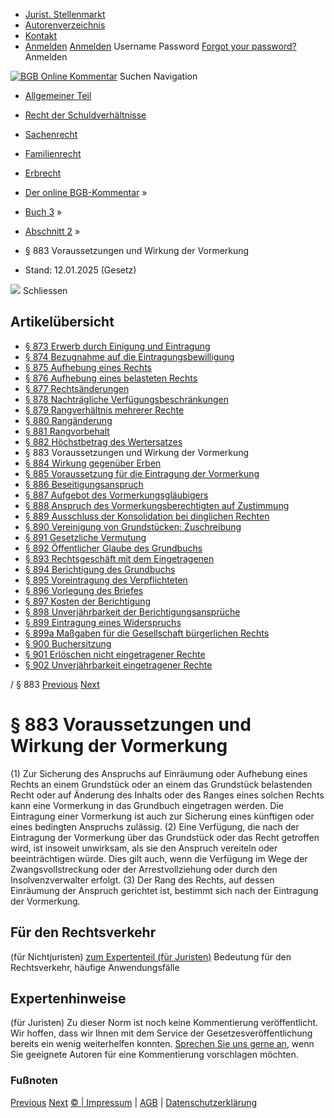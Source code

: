   * [Jurist. Stellenmarkt](https://bgb.kommentar.de/Buch-3/Abschnitt-2/</job-board> "Jurist. Stellenmarkt")
  * [Autorenverzeichnis](https://bgb.kommentar.de/Buch-3/Abschnitt-2/</Autorenverzeichnis> "Autorenverzeichnis")
  * [Kontakt](https://bgb.kommentar.de/Buch-3/Abschnitt-2/</Kontakt>)
  * [Anmelden](https://bgb.kommentar.de/Buch-3/Abschnitt-2/<#login> "show login form") [Anmelden](https://bgb.kommentar.de/Buch-3/Abschnitt-2/<#> "hide login form") Username Password
[Forgot your password?](https://bgb.kommentar.de/Buch-3/Abschnitt-2/</user/forgotpassword>) Anmelden 


[![BGB Online Kommentar](https://bgb.kommentar.de/extension/bgb/design/bgb/images/logo.png)](https://bgb.kommentar.de/Buch-3/Abschnitt-2/</> "BGB Online Kommentar")
Suchen
Navigation
  * [Allgemeiner Teil](https://bgb.kommentar.de/Buch-3/Abschnitt-2/</Buch-1>)
  * [Recht der Schuldverhältnisse](https://bgb.kommentar.de/Buch-3/Abschnitt-2/</Buch-2>)
  * [Sachenrecht](https://bgb.kommentar.de/Buch-3/Abschnitt-2/</Buch-3>)
  * [Familienrecht](https://bgb.kommentar.de/Buch-3/Abschnitt-2/</Buch-4>)
  * [Erbrecht](https://bgb.kommentar.de/Buch-3/Abschnitt-2/</Buch-5>)


  * [Der online BGB-Kommentar](https://bgb.kommentar.de/Buch-3/Abschnitt-2/</>) »
  * [Buch 3](https://bgb.kommentar.de/Buch-3/Abschnitt-2/</Buch-3>) »
  * [Abschnitt 2](https://bgb.kommentar.de/Buch-3/Abschnitt-2/</Buch-3/Abschnitt-2>) »
  * § 883 Voraussetzungen und Wirkung der Vormerkung 
  * Stand: 12.01.2025 (Gesetz) 


![](https://vg01.met.vgwort.de/na/1c9909529ead4f509072c06d9081a7d5)
Schliessen 
## Artikelübersicht
  * [ § 873 Erwerb durch Einigung und Eintragung ](https://bgb.kommentar.de/Buch-3/Abschnitt-2/</Buch-3/Abschnitt-2/Erwerb-durch-Einigung-und-Eintragung>)
  * [ § 874 Bezugnahme auf die Eintragungsbewilligung ](https://bgb.kommentar.de/Buch-3/Abschnitt-2/</Buch-3/Abschnitt-2/Bezugnahme-auf-die-Eintragungsbewilligung>)
  * [ § 875 Aufhebung eines Rechts ](https://bgb.kommentar.de/Buch-3/Abschnitt-2/</Buch-3/Abschnitt-2/Aufhebung-eines-Rechts>)
  * [ § 876 Aufhebung eines belasteten Rechts ](https://bgb.kommentar.de/Buch-3/Abschnitt-2/</Buch-3/Abschnitt-2/Aufhebung-eines-belasteten-Rechts>)
  * [ § 877 Rechtsänderungen ](https://bgb.kommentar.de/Buch-3/Abschnitt-2/</Buch-3/Abschnitt-2/Rechtsaenderungen>)
  * [ § 878 Nachträgliche Verfügungsbeschränkungen ](https://bgb.kommentar.de/Buch-3/Abschnitt-2/</Buch-3/Abschnitt-2/Nachtraegliche-Verfuegungsbeschraenkungen>)
  * [ § 879 Rangverhältnis mehrerer Rechte ](https://bgb.kommentar.de/Buch-3/Abschnitt-2/</Buch-3/Abschnitt-2/Rangverhaeltnis-mehrerer-Rechte>)
  * [ § 880 Rangänderung ](https://bgb.kommentar.de/Buch-3/Abschnitt-2/</Buch-3/Abschnitt-2/Rangaenderung>)
  * [ § 881 Rangvorbehalt ](https://bgb.kommentar.de/Buch-3/Abschnitt-2/</Buch-3/Abschnitt-2/Rangvorbehalt>)
  * [ § 882 Höchstbetrag des Wertersatzes ](https://bgb.kommentar.de/Buch-3/Abschnitt-2/</Buch-3/Abschnitt-2/Hoechstbetrag-des-Wertersatzes>)
  * § 883 Voraussetzungen und Wirkung der Vormerkung 
  * [ § 884 Wirkung gegenüber Erben ](https://bgb.kommentar.de/Buch-3/Abschnitt-2/</Buch-3/Abschnitt-2/Wirkung-gegenueber-Erben>)
  * [ § 885 Voraussetzung für die Eintragung der Vormerkung ](https://bgb.kommentar.de/Buch-3/Abschnitt-2/</Buch-3/Abschnitt-2/Voraussetzung-fuer-die-Eintragung-der-Vormerkung>)
  * [ § 886 Beseitigungsanspruch ](https://bgb.kommentar.de/Buch-3/Abschnitt-2/</Buch-3/Abschnitt-2/Beseitigungsanspruch>)
  * [ § 887 Aufgebot des Vormerkungsgläubigers ](https://bgb.kommentar.de/Buch-3/Abschnitt-2/</Buch-3/Abschnitt-2/Aufgebot-des-Vormerkungsglaeubigers>)
  * [ § 888 Anspruch des Vormerkungsberechtigten auf Zustimmung ](https://bgb.kommentar.de/Buch-3/Abschnitt-2/</Buch-3/Abschnitt-2/Anspruch-des-Vormerkungsberechtigten-auf-Zustimmung>)
  * [ § 889 Ausschluss der Konsolidation bei dinglichen Rechten ](https://bgb.kommentar.de/Buch-3/Abschnitt-2/</Buch-3/Abschnitt-2/Ausschluss-der-Konsolidation-bei-dinglichen-Rechten>)
  * [ § 890 Vereinigung von Grundstücken; Zuschreibung ](https://bgb.kommentar.de/Buch-3/Abschnitt-2/</Buch-3/Abschnitt-2/Vereinigung-von-Grundstuecken-Zuschreibung>)
  * [ § 891 Gesetzliche Vermutung ](https://bgb.kommentar.de/Buch-3/Abschnitt-2/</Buch-3/Abschnitt-2/Gesetzliche-Vermutung>)
  * [ § 892 Öffentlicher Glaube des Grundbuchs ](https://bgb.kommentar.de/Buch-3/Abschnitt-2/</Buch-3/Abschnitt-2/Oeffentlicher-Glaube-des-Grundbuchs>)
  * [ § 893 Rechtsgeschäft mit dem Eingetragenen ](https://bgb.kommentar.de/Buch-3/Abschnitt-2/</Buch-3/Abschnitt-2/Rechtsgeschaeft-mit-dem-Eingetragenen>)
  * [ § 894 Berichtigung des Grundbuchs ](https://bgb.kommentar.de/Buch-3/Abschnitt-2/</Buch-3/Abschnitt-2/Berichtigung-des-Grundbuchs>)
  * [ § 895 Voreintragung des Verpflichteten ](https://bgb.kommentar.de/Buch-3/Abschnitt-2/</Buch-3/Abschnitt-2/Voreintragung-des-Verpflichteten>)
  * [ § 896 Vorlegung des Briefes ](https://bgb.kommentar.de/Buch-3/Abschnitt-2/</Buch-3/Abschnitt-2/Vorlegung-des-Briefes>)
  * [ § 897 Kosten der Berichtigung ](https://bgb.kommentar.de/Buch-3/Abschnitt-2/</Buch-3/Abschnitt-2/Kosten-der-Berichtigung>)
  * [ § 898 Unverjährbarkeit der Berichtigungsansprüche ](https://bgb.kommentar.de/Buch-3/Abschnitt-2/</Buch-3/Abschnitt-2/Unverjaehrbarkeit-der-Berichtigungsansprueche>)
  * [ § 899 Eintragung eines Widerspruchs ](https://bgb.kommentar.de/Buch-3/Abschnitt-2/</Buch-3/Abschnitt-2/Eintragung-eines-Widerspruchs>)
  * [ § 899a Maßgaben für die Gesellschaft bürgerlichen Rechts ](https://bgb.kommentar.de/Buch-3/Abschnitt-2/</Buch-3/Abschnitt-2/Massgaben-fuer-die-Gesellschaft-buergerlichen-Rechts>)
  * [ § 900 Buchersitzung ](https://bgb.kommentar.de/Buch-3/Abschnitt-2/</Buch-3/Abschnitt-2/Buchersitzung>)
  * [ § 901 Erlöschen nicht eingetragener Rechte ](https://bgb.kommentar.de/Buch-3/Abschnitt-2/</Buch-3/Abschnitt-2/Erloeschen-nicht-eingetragener-Rechte>)
  * [ § 902 Unverjährbarkeit eingetragener Rechte ](https://bgb.kommentar.de/Buch-3/Abschnitt-2/</Buch-3/Abschnitt-2/Unverjaehrbarkeit-eingetragener-Rechte>)


/ § 883 
[Previous](https://bgb.kommentar.de/Buch-3/Abschnitt-2/</Buch-3/Abschnitt-2/Hoechstbetrag-des-Wertersatzes> "§ 882 Höchstbetrag des Wertersatzes") [Next](https://bgb.kommentar.de/Buch-3/Abschnitt-2/</Buch-3/Abschnitt-2/Wirkung-gegenueber-Erben> "§ 884 Wirkung gegenüber Erben")
# § 883 Voraussetzungen und Wirkung der Vormerkung
(1) Zur Sicherung des Anspruchs auf Einräumung oder Aufhebung eines Rechts an einem Grundstück oder an einem das Grundstück belastenden Recht oder auf Änderung des Inhalts oder des Ranges eines solchen Rechts kann eine Vormerkung in das Grundbuch eingetragen werden. Die Eintragung einer Vormerkung ist auch zur Sicherung eines künftigen oder eines bedingten Anspruchs zulässig.
(2) Eine Verfügung, die nach der Eintragung der Vormerkung über das Grundstück oder das Recht getroffen wird, ist insoweit unwirksam, als sie den Anspruch vereiteln oder beeinträchtigen würde. Dies gilt auch, wenn die Verfügung im Wege der Zwangsvollstreckung oder der Arrestvollziehung oder durch den Insolvenzverwalter erfolgt.
(3) Der Rang des Rechts, auf dessen Einräumung der Anspruch gerichtet ist, bestimmt sich nach der Eintragung der Vormerkung.
## Für den Rechtsverkehr 
(für Nichtjuristen)
[zum Expertenteil (für Juristen)](https://bgb.kommentar.de/Buch-3/Abschnitt-2/<#expertenhinweise>)
Bedeutung für den Rechtsverkehr, häufige Anwendungsfälle
## Expertenhinweise
(für Juristen)
Zu dieser Norm ist noch keine Kommentierung veröffentlicht. Wir hoffen, dass wir Ihnen mit dem Service der Gesetzesveröffentlichung bereits ein wenig weiterhelfen konnten. [Sprechen Sie uns gerne an](https://bgb.kommentar.de/Buch-3/Abschnitt-2/</Kontakt>), wenn Sie geeignete Autoren für eine Kommentierung vorschlagen möchten. 
### Fußnoten
[Previous](https://bgb.kommentar.de/Buch-3/Abschnitt-2/</Buch-3/Abschnitt-2/Hoechstbetrag-des-Wertersatzes> "§ 882 Höchstbetrag des Wertersatzes") [Next](https://bgb.kommentar.de/Buch-3/Abschnitt-2/</Buch-3/Abschnitt-2/Wirkung-gegenueber-Erben> "§ 884 Wirkung gegenüber Erben")
[© | Impressum](https://bgb.kommentar.de/Buch-3/Abschnitt-2/</Kontakt>) | [AGB](https://bgb.kommentar.de/Buch-3/Abschnitt-2/</AGB>) | [Datenschutzerklärung](https://bgb.kommentar.de/Buch-3/Abschnitt-2/</Datenschutzerklaerung-fuer-Leser>)
